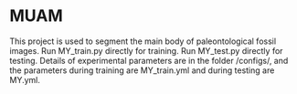 # MUAM
This project is used to segment the main body of paleontological fossil images.
Run MY_train.py directly for training.
Run MY_test.py directly for testing.
Details of experimental parameters are in the folder /configs/, and the parameters during training are MY_train.yml and during testing are MY.yml.
